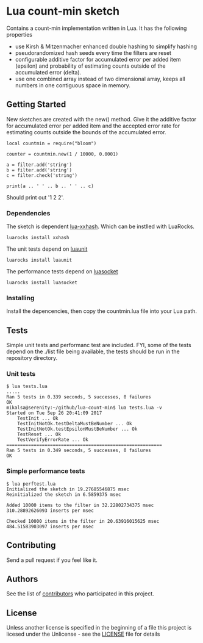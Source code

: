 # Lua count-min sketch
Contains a count-min implementation written in Lua. It has the following properties
* use Kirsh & Mitzenmacher enhanced double hashing to simplify hashing
* pseudorandomized hash seeds every time the filters are reset
* configurable additive factor for accumulated error per added item (epsilon) and probability of estimating counts outside of the accumulated error (delta).
* use one combined array instead of two dimensional array, keeps all numbers in one contiguous space in memory.

## Getting Started
New sketches are created with the new() method. Give it the additive factor for accumulated error per added item and the accepted error rate for estimating counts outside the bounds of the accumulated error.
```
local countmin = require("bloom")

counter = countmin.new(1 / 10000, 0.0001)

a = filter.add('string')
b = filter.add('string')
c = filter.check('string')

print(a .. ' ' .. b .. ' ' .. c)
```
Should print out '1 2 2'.

### Dependencies
The sketch is dependent [lua-xxhash](https://github.com/mah0x211/lua-xxhash). Which can be instlled with LuaRocks.
```
luarocks install xxhash
```

The unit tests depend on [luaunit](https://github.com/bluebird75/luaunit)
```
luarocks install luaunit
```

The performance tests depend on [luasocket](https://github.com/diegonehab/luasocket)
```
luarocks install luasocket
```

### Installing

Install the depencencies, then copy the countmin.lua file into your Lua path.

## Tests
Simple unit tests and performanc test are included. FYI, some of the tests depend on the ./list file being available, the tests should be run in the repository directory.

### Unit tests
```
$ lua tests.lua 
.....
Ran 5 tests in 0.339 seconds, 5 successes, 0 failures
OK
mikalsa@serenity:~/github/lua-count-min$ lua tests.lua -v
Started on Tue Sep 26 20:41:09 2017
    TestInit ... Ok
    TestInitNotOk.testDeltaMustBeNumber ... Ok
    TestInitNotOk.testEpsilonMustBeNumber ... Ok
    TestReset ... Ok
    TestVerifyErrorRate ... Ok
=========================================================
Ran 5 tests in 0.349 seconds, 5 successes, 0 failures
OK
```

### Simple performance tests
```
$ lua perftest.lua 
Initialized the sketch in 19.27685546875 msec
Reinitialized the sketch in 6.5859375 msec

Added 10000 items to the filter in 32.22802734375 msec
310.28892626093 inserts per msec

Checked 10000 items in the filter in 20.63916015625 msec
484.51583903097 inserts per msec
```

## Contributing
Send a pull request if you feel like it.

## Authors
See the list of [contributors](https://github.com/mikalsande/lua-count-min/graphs/contributors) who participated in this project.

## License
Unless another license is specified in the beginning of a file this project is licesed under the Unlicense - see the [LICENSE](LICENSE) file for details
